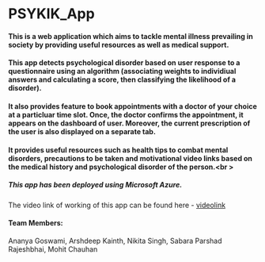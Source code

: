 # PSYKIK_App 

#### This is a web application which aims to tackle mental illness prevailing in society by providing useful resources as well as medical support. 
#### This app detects psychological disorder based on user response to a questionnaire using an algorithm (associating weights to individiual answers and calculating a score, then classifying the likelihood of a disorder). 
#### It also provides feature to book appointments with a doctor of your choice at a particluar time slot. Once, the doctor confirms the appointment, it appears on the dashboard of user. Moreover, the current prescription of the user is also displayed on a separate tab.
#### It provides useful resources such as health tips to combat mental disorders, precautions to be taken and motivational video links based on the medical history and psychological disorder of the person.<br \>





##### *This app has been deployed using Microsoft Azure.*

The video link of working of this app can be found here - [videolink](https://www.youtube.com/watch?v=agLYSMw_VCI&feature=youtu.be)

#### Team Members:
Ananya Goswami, Arshdeep Kainth, Nikita Singh, Sabara Parshad Rajeshbhai, Mohit Chauhan
